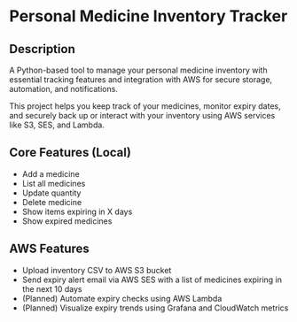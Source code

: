 # Personal Medicine Inventory Tracker

## Description

A Python-based tool to manage your personal medicine inventory with essential tracking features and integration with AWS for secure storage, automation, and notifications.

This project helps you keep track of your medicines, monitor expiry dates, and securely back up or interact with your inventory using AWS services like S3, SES, and Lambda.


## Core Features (Local)
- Add a medicine  
- List all medicines  
- Update quantity  
- Delete medicine  
- Show items expiring in X days  
- Show expired medicines  

## AWS Features
- Upload inventory CSV to AWS S3 bucket 
- Send expiry alert email via AWS SES with a list of medicines expiring in the next 10 days
- (Planned) Automate expiry checks using AWS Lambda
- (Planned) Visualize expiry trends using Grafana and CloudWatch metrics

